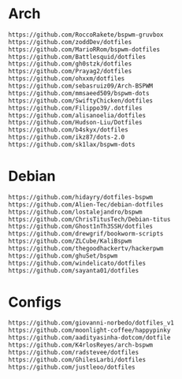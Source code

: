 # Arch
```txt
https://github.com/RoccoRakete/bspwm-gruvbox
https://github.com/zoddDev/dotfiles
https://github.com/MarioRRom/bspwm-dotfiles
https://github.com/Battlesquid/dotfiles
https://github.com/gh0stzk/dotfiles
https://github.com/Prayag2/dotfiles
https://github.com/ohxxm/dotfiles
https://github.com/sebasruiz09/Arch-BSPWM
https://github.com/mmsaeed509/bspwm-dots
https://github.com/SwiftyChicken/dotfiles
https://github.com/Filippo39/.dotfiles
https://github.com/alisanoelia/dotfiles
https://github.com/Hudson-Liu/Dotfiles
https://github.com/b4skyx/dotfiles
https://github.com/ikz87/dots-2.0
https://github.com/sk1lax/bspwm-dots
```

# Debian
```txt
https://github.com/hidayry/dotfiles-bspwm
https://github.com/Alien-Tec/debian-dotfiles
https://github.com/lostalejandro/bspwm
https://github.com/ChrisTitusTech/Debian-titus
https://github.com/Ghost1nTh3SSH/dotfiles
https://github.com/drewgrif/bookworm-scripts
https://github.com/ZLCube/KaliBspwm
https://github.com/thegoodhackertv/hackerpwm
https://github.com/ghuSet/bspwm
https://github.com/windelicato/dotfiles
https://github.com/sayanta01/dotfiles
```

# Configs
```txt
https://github.com/giovanni-norbedo/dotfiles_v1
https://github.com/moonlight-coffee/happypinky
https://github.com/aadityasinha-dotcom/dotfile
https://github.com/K4rlosReyes/arch-bspwm
https://github.com/radstevee/dotfiles
https://github.com/GhilesLarbi/dotfiles
https://github.com/justleoo/dotfiles
```
<!--
- [x] Α (Alpha)
- [x] Β (Beta)
- [ ] Γ (Gamma)
- [ ] Δ (Delta)
- [ ] Ε (Epsilon)
- [ ] Ζ (Zeta)
- [ ] Η (Eta)
- [ ] Θ (Theta)
- [ ] Ι (Iota)
- [ ] Κ (Kappa)
- [ ] Λ (Lambda)
- [ ] Μ (Mu)
- [ ] Ν (Nu)
- [ ] Ξ (Xi)
- [ ] Ο (Omicron)
- [ ] Π (Pi)
- [ ] Ρ (Rho)
- [ ] Σ (Sigma)
- [ ] Τ (Tau)
- [ ] Υ (Upsilon)
- [ ] Φ (Phi)
- [ ] Χ (Chi)
- [ ] Ψ (Psi)
- [ ] Ω (Omega)
-->